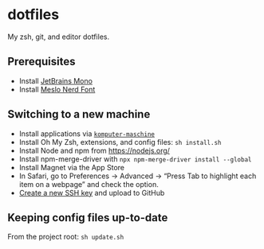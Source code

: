 # dotfiles

My zsh, git, and editor dotfiles.


## Prerequisites

- Install [JetBrains Mono](https://www.jetbrains.com/lp/mono/)
- Install [Meslo Nerd Font](https://github.com/romkatv/powerlevel10k#manual-font-installation)


## Switching to a new machine

- Install applications via [`komputer-maschine`](https://github.com/heldinz/komputer-maschine)
- Install Oh My Zsh, extensions, and config files: `sh install.sh`
- Install Node and npm from https://nodejs.org/
- Install npm-merge-driver with `npx npm-merge-driver install --global`
- Install Magnet via the App Store
- In Safari, go to Preferences → Advanced → “Press Tab to highlight each item on a webpage” and check the option.
- [Create a new SSH key](https://docs.github.com/en/github/authenticating-to-github/generating-a-new-ssh-key-and-adding-it-to-the-ssh-agent) and upload to GitHub


## Keeping config files up-to-date

From the project root: `sh update.sh`
